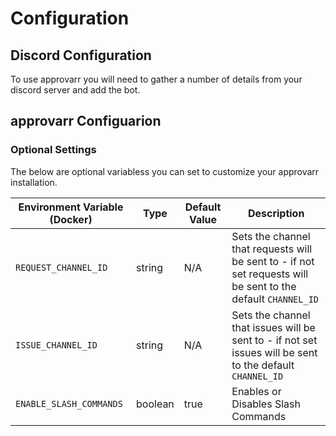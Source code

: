 # Configuration

## Discord Configuration

To use approvarr you will need to gather a number of details from your discord server and add the bot.

## approvarr Configuarion

### Optional Settings

The below are optional variabless you can set to customize your approvarr installation.

| Environment Variable (Docker)  | Type    | Default Value | Description
| ------------------------------ | ------- | ------------- | ---------- |
| `REQUEST_CHANNEL_ID` | string | N/A | Sets the channel that requests will be sent to - if not set requests will be sent to the default `CHANNEL_ID`||
| `ISSUE_CHANNEL_ID`| string | N/A | Sets the channel that issues will be sent to - if not set issues will be sent to the default `CHANNEL_ID`|
| `ENABLE_SLASH_COMMANDS`| boolean  | true  | Enables or Disables Slash Commands |

